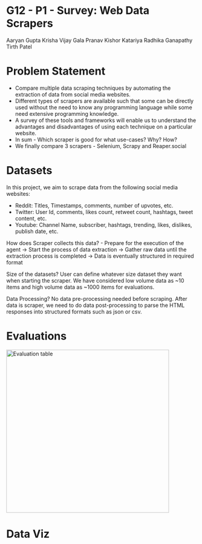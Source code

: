 # G12 - P1 - Survey: Web Data Scrapers
Aaryan Gupta
Krisha Vijay Gala
Pranav Kishor Katariya
Radhika Ganapathy
Tirth Patel

# Problem Statement

- Compare multiple data scraping techniques by automating the extraction of data from social media websites.
- Different types of scrapers are available such that some can be directly used without the need to know any programming language while some need extensive programming knowledge.
- A survey of these tools and frameworks will enable us to understand the advantages and disadvantages of using each technique on a particular website.
- In sum - Which scraper is good for what use-cases? Why? How?
- We finally compare 3 scrapers - Selenium, Scrapy and Reaper.social

# Datasets

In this project, we aim to scrape data from the following social media websites:
- Reddit: Titles, Timestamps, comments, number of upvotes, etc.
- Twitter: User Id, comments, likes count, retweet count, hashtags, tweet content, etc.
- Youtube: Channel Name, subscriber, hashtags, trending, likes, dislikes, publish date, etc.

How does Scraper collects this data? - Prepare for the execution of the agent -> Start the process of data extraction -> Gather raw data until the extraction process is completed -> Data is eventually structured in required format

Size of the datasets? User can define whatever size dataset they want when starting the scraper. We have considered low volume data as ~10 items and high volume data as ~1000 items for evaluations.

Data Processing? No data pre-processing needed before scraping. After data is scraper, we need to do data post-processing to parse the HTML responses into structured formats such as json or csv.

# Evaluations

<img width="430" alt="Evaluation table" src="https://user-images.githubusercontent.com/61615185/203661083-c864428a-1544-43e1-9e55-73ee5eee4c8c.png">

# Data Viz

